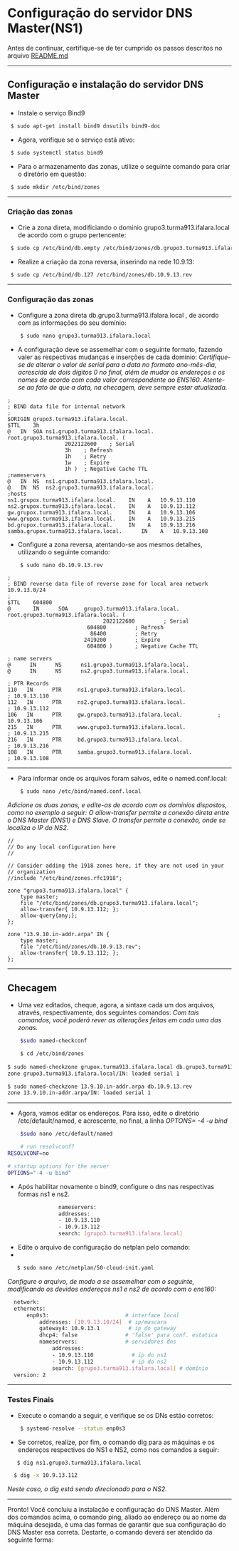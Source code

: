 # Configuração do servidor DNS Master(NS1)

Antes de continuar, certifique-se de ter cumprido os passos descritos no arquivo [README.md](https://github.com/eduardor0cha/projeto-final-inre/blob/main/README.md)

---

## Configuração e instalação do servidor DNS Master

* Instale o serviço Bind9 

```bash
 $ sudo apt-get install bind9 dnsutils bind9-doc 
```

* Agora, verifique se o serviço está ativo:

```bash
 $ sudo systemctl status bind9
```

* Para o armazenamento das zonas, utilize o seguinte comando para criar o diretório em questão:

```bash
 $ sudo mkdir /etc/bind/zones
```

---

### Criação das zonas

* Crie a zona direta, modificiando o domínio grupo3.turma913.ifalara.local de acordo com o grupo pertencente:

```bash
 $ sudo cp /etc/bind/db.empty /etc/bind/zones/db.grupo3.turma913.ifalara.local
```



* Realize a criação da zona reversa, inserindo na rede 10.9.13: 

```bash
 $ sudo cp /etc/bind/db.127 /etc/bind/zones/db.10.9.13.rev
```

---

### Configuração das zonas

* Configure a zona direta db.grupo3.turma913.ifalara.local , de acordo com as informações do seu domínio:

```bash
    $ sudo nano grupo3.turma913.ifalara.local
```

* A configuração deve se assemelhar com o seguinte formato, fazendo valer as respectivas mudanças e inserções de cada domínio:
_Certifique-se de alterar o valor de serial para a data no formato ano-mês-dia, acrescida de dois dígitos 0 no final, além de mudar os endereços e os nomes de acordo com cada valor correspondente ao ENS160. Atente-se ao fato de que a data, na checagem, deve sempre estar atualizada._

```
;
; BIND data file for internal network
;
$ORIGIN grupo3.turma913.ifalara.local.
$TTL	3h
@	IN	SOA	ns1.grupo3.turma913.ifalara.local. root.grupo3.turma913.ifalara.local. (
			      2022122600	; Serial
			      3h	; Refresh
			      1h	; Retry
			      1w	; Expire
			      1h )	; Negative Cache TTL
;nameservers
@	IN	NS	ns1.grupo3.turma913.ifalara.local.
@	IN	NS	ns2.grupo3.turma913.ifalara.local.
;hosts
ns1.grupox.turma913.ifalara.local.	  IN	A	10.9.13.110
ns2.grupox.turma913.ifalara.local.	  IN	A	10.9.13.112
gw.grupox.turma913.ifalara.local.	  IN	A	10.9.13.106
www.grupox.turma913.ifalara.local.	  IN 	A	10.9.13.215
bd.grupox.turma913.ifalara.local.	  IN 	A	10.9.13.216   
samba.grupox.turma913.ifalara.local.	  IN 	A	10.9.13.108

```

* Configure a zona reversa, atentando-se aos mesmos detalhes, utilizando o seguinte comando:

```bash
    $ sudo nano db.10.9.13.rev
```

```
;
; BIND reverse data file of reverse zone for local area network 10.9.13.0/24
;
$TTL    604800
@       IN      SOA     grupo3.turma913.ifalara.local. root.grupo3.turma913.ifalara.local. (
                              2022122600         ; Serial
                         604800         ; Refresh
                          86400         ; Retry
                        2419200         ; Expire
                         604800 )       ; Negative Cache TTL

; name servers
@      IN      NS      ns1.grupo3.turma913.ifalara.local.
@      IN      NS      ns2.grupo3.turma913.ifalara.local.

; PTR Records
110   IN      PTR     ns1.grupo3.turma913.ifalara.local.              ; 10.9.13.110
112   IN      PTR     ns2.grupo3.turma913.ifalara.local.              ; 10.9.13.112
106   IN      PTR     gw.grupo3.turma913.ifalara.local.    	      ; 10.9.13.106
215   IN      PTR     www.grupo3.turma913.ifalara.local.              ; 10.9.13.215
216   IN      PTR     bd.grupo3.turma913.ifalara.local.               ; 10.9.13.216
108   IN      PTR     samba.grupo3.turma913.ifalara.local.            ; 10.9.13.108
```

---

* Para informar onde os arquivos foram salvos, edite o named.conf.local: 

```bash
    $ sudo nano /etc/bind/named.conf.local
```
_Adicione as duas zonas, e edite-as de acordo com os domínios dispostos, como no exemplo a seguir:_
_O allow-transfer permite a conexão direta entre o DNS Master (DNS1) e DNS Slave. O transfer permite a conexão, onde se localiza o IP do NS2._
```
//
// Do any local configuration here
//

// Consider adding the 1918 zones here, if they are not used in your
// organization
//include "/etc/bind/zones.rfc1918";

zone "grupo3.turma913.ifalara.local" {
	type master;
	file "/etc/bind/zones/db.grupo3.turma913.ifalara.local";
	allow-transfer{ 10.9.13.112; };  
	allow-query{any;};
};

zone "13.9.10.in-addr.arpa" IN {
	type master;
	file "/etc/bind/zones/db.10.9.13.rev";
	allow-transfer{ 10.9.13.112; };
};

```

---

## Checagem 

*  Uma vez editados, cheque, agora, a sintaxe cada um dos arquivos, através, respectivamente, dos seguintes comandos:
_Com tais comandos, você poderá rever as alterações feitas em cada uma das zonas._

```bash
    $sudo named-checkconf
```

```bash
    $ cd /etc/bind/zones
    
$ sudo named-checkzone grupox.turma913.ifalara.local db.grupo3.turma913.ifalara.local
zone grupo3.turma913.ifalara.local/IN: loaded serial 1

$ sudo named-checkzone 13.9.10.in-addr.arpa db.10.9.13.rev
zone 13.9.10.in-addr.arpa/IN: loaded serial 1

```

---

* Agora, vamos editar os endereços. Para isso, edite o diretório /etc/default/named, e acrescente, no final, a linha _OPTONS= -4 -u bind_

```bash
    $sudo nano /etc/default/named
 ```

```bash
    # run resolvconf?
RESOLVCONF=no

# startup options for the server
OPTIONS="-4 -u bind"
```
* Após habilitar novamente o bind9, configure o dns nas respectivas formas ns1 e ns2.

```bash
                nameservers: 
                addresses:
                - 10.9.13.110
                - 10.9.13.112
                search: [grupo3.turma913.ifalara.local]
 ```
 
 * Edite o arquivo de configuração do netplan pelo comando:
 * 
 ```bash
    $ sudo nano /etc/netplan/50-cloud-init.yaml 
 ```
 
 _Configure o arquivo, de modo a se assemelhar com o seguinte, modificando os devidos endereços ns1 e ns2 de acordo com o ens160:_
 
  ```bash
    network:
    ethernets:
        enp0s3:                        # interface local
            addresses: [10.9.13.10/24]  # ip/mascara
            gateway4: 10.9.13.1         # ip do gateway
            dhcp4: false               # 'false' para conf. estatica 
            nameservers:               # servidores dns
                addresses:
                - 10.9.13.110            # ip do ns1
                - 10.9.13.112            # ip do ns2
                search: [grupo3.turma913.ifalara.local] # domínio
    version: 2
 ```

---

### Testes Finais

* Execute o comando a seguir, e verifique se os DNs estão corretos:

```bash
    $ systemd-resolve --status enp0s3
 ```
 
 * Se corretos, realize, por fim, o comando dig para as máquinas e os endereços respectivos do NS1 e NS2, como nos comandos a seguir:
 
 ```bash
    $ dig ns1.grupo3.turma913.ifalara.local
 ```
 
  ```bash
    $ dig -x 10.9.13.112
 ```
_Neste caso, o dig está sendo direcionado para o NS2._

---

Pronto! Você concluiu a instalação e configuração do DNS Master. Além dos comandos acima, o comando ping, aliado ao endereço ou ao nome da máquina desejada, é uma das formas de garantir que sua configuração do DNS Master esa correta. Destarte, o comando deverá ser atendido da seguinte forma:
